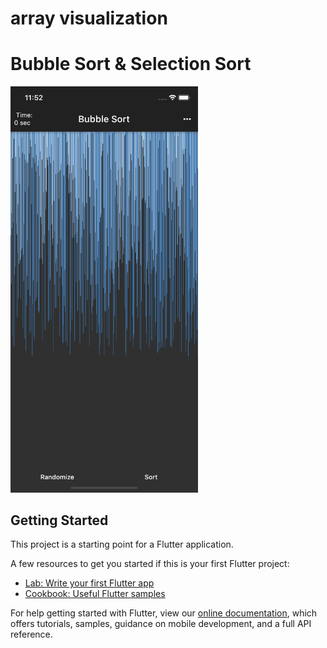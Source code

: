 # array visualization
# Bubble Sort & Selection Sort
<img src="https://github.com/garv-cmd/ArraySorting_Visualization_Flutter/blob/master/Simulator%20Screen%20Shot%20-%20iPhone%2011%20-%202020-06-28%20at%2011.52.43.png?raw=true" heigh=500 width=300>


## Getting Started

This project is a starting point for a Flutter application.

A few resources to get you started if this is your first Flutter project:

- [Lab: Write your first Flutter app](https://flutter.dev/docs/get-started/codelab)
- [Cookbook: Useful Flutter samples](https://flutter.dev/docs/cookbook)

For help getting started with Flutter, view our
[online documentation](https://flutter.dev/docs), which offers tutorials,
samples, guidance on mobile development, and a full API reference.
